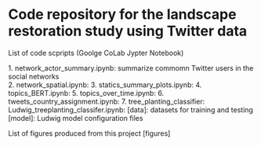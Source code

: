 # Code repository for the landscape restoration study using Twitter data

List of code scpripts (Goolge CoLab Jypter Notebook)

[code]:\
	1. network_actor_summary.ipynb: summarize commomn Twitter users in the social networks\
	2. network_spatial.ipynb:
	3. statics_summary_plots.ipynb:
	4. topics_BERT.ipynb:
	5. topics_over_time.ipynb:
	6. tweets_country_assignment.ipynb:
	7. tree_planting_classifier:
		Ludwig_treeplanting_classifer.ipynb:
		[data]: datasets for training and testing
		[model]: Ludwig model configuration files






	
List of figures produced from this project
[figures]



